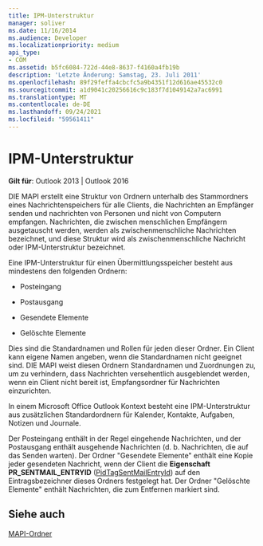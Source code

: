 ```yaml
---
title: IPM-Unterstruktur
manager: soliver
ms.date: 11/16/2014
ms.audience: Developer
ms.localizationpriority: medium
api_type:
- COM
ms.assetid: b5fc6084-722d-44e8-8637-f4160a4fb19b
description: 'Letzte Änderung: Samstag, 23. Juli 2011'
ms.openlocfilehash: 89f29feffa4cbcfc5a9b4351f12d616ae45532c0
ms.sourcegitcommit: a1d9041c20256616c9c183f7d1049142a7ac6991
ms.translationtype: MT
ms.contentlocale: de-DE
ms.lasthandoff: 09/24/2021
ms.locfileid: "59561411"
---
```

# <a name="ipm-subtree"></a>IPM-Unterstruktur

  
  
**Gilt für**: Outlook 2013 | Outlook 2016 
  
DIE MAPI erstellt eine Struktur von Ordnern unterhalb des Stammordners eines Nachrichtenspeichers für alle Clients, die Nachrichten an Empfänger senden und nachrichten von Personen und nicht von Computern empfangen. Nachrichten, die zwischen menschlichen Empfängern ausgetauscht werden, werden als zwischenmenschliche Nachrichten bezeichnet, und diese Struktur wird als zwischenmenschliche Nachricht oder IPM-Unterstruktur bezeichnet. 
  
Eine IPM-Unterstruktur für einen Übermittlungsspeicher besteht aus mindestens den folgenden Ordnern:
  
- Posteingang
    
- Postausgang
    
- Gesendete Elemente
    
- Gelöschte Elemente
    
Dies sind die Standardnamen und Rollen für jeden dieser Ordner. Ein Client kann eigene Namen angeben, wenn die Standardnamen nicht geeignet sind. DIE MAPI weist diesen Ordnern Standardnamen und Zuordnungen zu, um zu verhindern, dass Nachrichten versehentlich ausgeblendet werden, wenn ein Client nicht bereit ist, Empfangsordner für Nachrichten einzurichten. 
  
In einem Microsoft Office Outlook Kontext besteht eine IPM-Unterstruktur aus zusätzlichen Standardordnern für Kalender, Kontakte, Aufgaben, Notizen und Journale.
  
Der Posteingang enthält in der Regel eingehende Nachrichten, und der Postausgang enthält ausgehende Nachrichten (d. b. Nachrichten, die auf das Senden warten). Der Ordner "Gesendete Elemente" enthält eine Kopie jeder gesendeten Nachricht, wenn der Client die **Eigenschaft PR_SENTMAIL_ENTRYID** ([PidTagSentMailEntryId](pidtagsentmailentryid-canonical-property.md)) auf den Eintragsbezeichner dieses Ordners festgelegt hat. Der Ordner "Gelöschte Elemente" enthält Nachrichten, die zum Entfernen markiert sind. 
  
## <a name="see-also"></a>Siehe auch



[MAPI-Ordner](mapi-folders.md)

